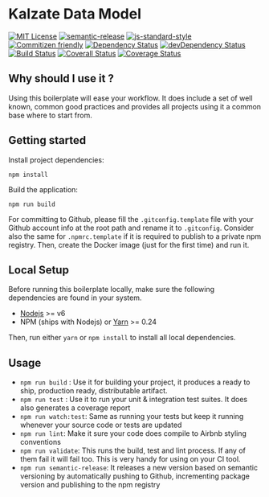 # Kalzate Data Model

[![MIT License](https://img.shields.io/npm/l/es6-lib-template.svg?style=flat-square)](http://opensource.org/licenses/MIT)
[![semantic-release](https://img.shields.io/badge/%20%20%F0%9F%93%A6%F0%9F%9A%80-semantic--release-e10079.svg?style=flat-square)](https://github.com/semantic-release/semantic-release)
[![js-standard-style](https://img.shields.io/badge/code%20style-standard-brightgreen.svg?style=flat)](https://github.com/feross/standard)
[![Commitizen friendly](https://img.shields.io/badge/commitizen-friendly-brightgreen.svg)](http://commitizen.github.io/cz-cli/)
[![Dependency Status](https://david-dm.org/semantic-release/semantic-release/caribou.svg)](https://david-dm.org/semantic-release/semantic-release/caribou)
[![devDependency Status](https://david-dm.org/semantic-release/semantic-release/caribou/dev-status.svg)](https://david-dm.org/semantic-release/semantic-release/caribou#info=devDependencies)
[![Build Status](https://travis-ci.org/semantic-release/semantic-release.svg?branch=caribou)](https://travis-ci.org/semantic-release/semantic-release)
[![Coverall Status](https://coveralls.io/repos/semantic-release/semantic-release/badge.svg?branch=caribou&service=github)](https://coveralls.io/github/semantic-release/semantic-release?branch=caribou)
[![Coverage Status](https://img.shields.io/codecov/c/github/danilorossi/es6-lib-template.svg?style=flat-square)](https://codecov.io/github/danilorossi/es6-lib-template)

## Why should I use it ?

Using this boilerplate will ease your workflow. It does include a set of well known, common good practices and provides all projects using it a common base where to start from.

## Getting started

Install project dependencies:

`npm install`

Build the application:

`npm run build`

For committing to Github, please fill the `.gitconfig.template` file with your Github account info at the root path and rename it to `.gitconfig`. Consider also the same for `.npmrc.template` if it is required to publish to a private npm registry. Then, create the Docker image (just for the first time) and run it.

## Local Setup

Before running this boilerplate locally, make sure the following dependencies are found in your system.

* [Nodejs](https://nodejs.org/en/download/) >= v6
* NPM (ships with Nodejs) or [Yarn](https://yarnpkg.com/lang/en/docs/install/) >= 0.24

Then, run either `yarn` or `npm install` to install all local dependencies.

## Usage

* `npm run build` : Use it for building your project, it produces a ready to ship, production ready, distributable artifact.
* `npm run test` : Use it to run your unit & integration test suites. It does also generates a coverage report
* `npm run watch:test`: Same as running your tests but keep it running whenever your source code or tests are updated
* `npm run lint`: Make it sure your code does compile to Airbnb styling conventions
* `npm run validate`: This runs the build, test and lint process. If any of them fail it will fail too. This is very handy for using on your CI tool.
* `npm run semantic-release`: It releases a new version based on semantic versioning by automatically pushing to Github, incrementing package version and publishing to the npm registry
